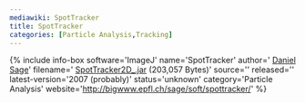 ```yaml
---
mediawiki: SpotTracker
title: SpotTracker
categories: [Particle Analysis,Tracking]
---
```


{% include info-box software='ImageJ' name='SpotTracker' author=' [Daniel Sage](http://bigwww.epfl.ch/sage/)' filename=' [SpotTracker2D\_.jar](http://bigwww.epfl.ch/sage/soft/spottracker/SpotTracker2D_.jar) (203,057 Bytes)' source='' released='' latest-version='2007 (probably)' status='unknown' category='Particle Analysis' website='http://bigwww.epfl.ch/sage/soft/spottracker/' %}

  
